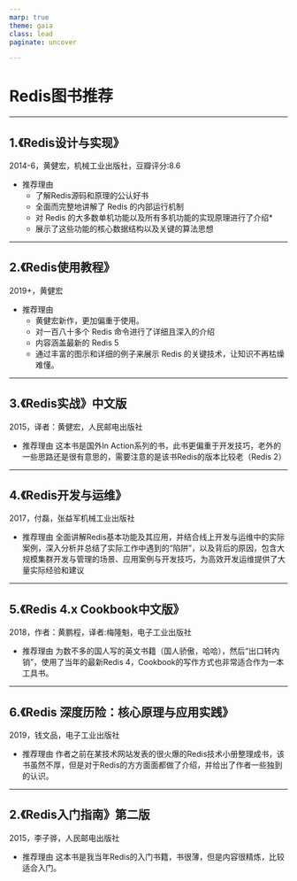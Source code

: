 ```yaml
---
marp: true
theme: gaia
class: lead
paginate: uncover

---
```


# Redis图书推荐

---

## 1.《Redis设计与实现》

2014-6，黄健宏，机械工业出版社，豆瓣评分:8.6

* 推荐理由
  * 了解Redis源码和原理的公认好书
  * 全面而完整地讲解了 Redis 的内部运行机制
  * 对 Redis 的大多数单机功能以及所有多机功能的实现原理进行了介绍*
  * 展示了这些功能的核心数据结构以及关键的算法思想

---
## 2.《Redis使用教程》
2019+，黄健宏

* 推荐理由
  * 黄健宏新作，更加偏重于使用。
  * 对一百八十多个 Redis 命令进行了详细且深入的介绍
  * 内容涵盖最新的 Redis 5
  * 通过丰富的图示和详细的例子来展示 Redis 的关键技术，让知识不再枯燥难懂。

---

## 3.《Redis实战》中文版
2015，译者：黄健宏，人民邮电出版社

* 推荐理由
这本书是国外In Action系列的书，此书更偏重于开发技巧，老外的一些思路还是很有意思的，需要注意的是该书Redis的版本比较老（Redis 2）

---

## 4.《Redis开发与运维》
2017，付磊，张益军机械工业出版社


* 推荐理由
全面讲解Redis基本功能及其应用，并结合线上开发与运维中的实际案例，深入分析并总结了实际工作中遇到的“陷阱”，以及背后的原因，包含大规模集群开发与管理的场景、应用案例与开发技巧，为高效开发运维提供了大量实际经验和建议

---
## 5.《Redis 4.x Cookbook中文版》
2018，作者：黄鹏程，译者:梅隆魁，电子工业出版社

* 推荐理由
为数不多的国人写的英文书籍（国人骄傲，哈哈），然后“出口转内销”，使用了当年的最新Redis 4，Cookbook的写作方式也非常适合作为一本工具书。


---



## 6.《Redis 深度历险：核心原理与应用实践》
2019，钱文品，电子工业出版社

* 推荐理由
作者之前在某技术网站发表的很火爆的Redis技术小册整理成书，该书虽然不厚，但是对于Redis的方方面面都做了介绍，并给出了作者一些独到的认识。

---

## 2.《Redis入门指南》第二版
2015，李子骅，人民邮电出版社

* 推荐理由
这本书是我当年Redis的入门书籍，书很薄，但是内容很精炼，比较适合入门。
